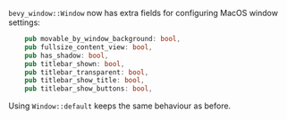 `bevy_window::Window` now has extra fields for configuring MacOS window settings:

```rs
    pub movable_by_window_background: bool,
    pub fullsize_content_view: bool,
    pub has_shadow: bool,
    pub titlebar_shown: bool,
    pub titlebar_transparent: bool,
    pub titlebar_show_title: bool,
    pub titlebar_show_buttons: bool,
```

Using `Window::default` keeps the same behaviour as before.
